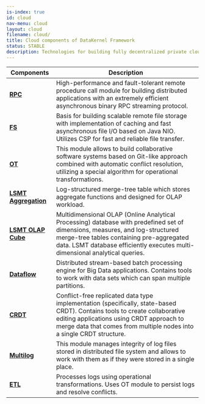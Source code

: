 ```yaml
---
is-index: true
id: cloud
nav-menu: cloud
layout: cloud
filename: cloud/
title: Cloud components of DataKernel Framework
status: STABLE
description: Technologies for building fully decentralized private cloud solutions and applications. Suitable for working with trusted servers only. 
---
```


| Components | Description | 
| --- | --- | 
|**[RPC](rpc.html)**| High-performance and fault-tolerant remote procedure call module for building distributed applications with an extremely efficient asynchronous binary RPC streaming protocol. | 
|**[FS](fs.html)**| Basis for building scalable remote file storage with implementation of caching and fast asynchronous file I/O based on Java NIO. Utilizes CSP for fast and reliable file transfer. | 
|**[OT](ot.html)**| This module allows to build collaborative software systems based on Git-like approach combined with automatic conflict resolution, utilizing a special algorithm for operational transformations.|
|**[LSMT Aggregation](aggregation.html)**| Log-structured merge-tree table which stores aggregate functions and designed for OLAP workload.|
|**[LSMT OLAP Cube](cube.html)**|Multidimensional OLAP (Online Analytical Processing) database with predefined set of dimensions, measures, and log-structured merge-tree tables containing pre-aggregated data. LSMT database efficiently executes multi-dimensional analytical queries.|
|**[Dataflow](dataflow.html)**| Distributed stream-based batch processing engine for Big Data applications. Contains tools to work with data sets which can span multiple partitions. |
|**[CRDT](crdt.html)**| Conflict-free replicated data type implementation (specifically, state-based CRDT). Contains tools to create collaborative editing applications using CRDT approach to merge data that comes from multiple nodes into a single CRDT structure.| 
|**[Multilog](multilog.html)**| This module manages integrity of log files stored in distributed file system and allows to work with them as if they were stored in a single place.|
|**[ETL](etl.html)**| Processes logs using operational transformations. Uses OT module to persist logs and resolve conflicts. |

